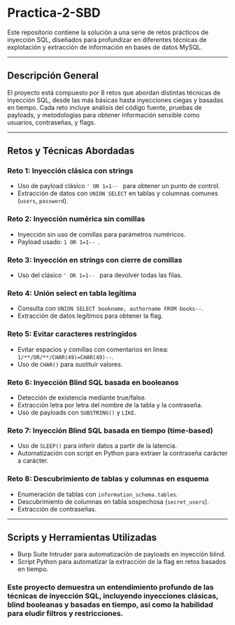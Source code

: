 # Practica-2-SBD

Este repositorio contiene la solución a una serie de retos prácticos de inyección SQL, diseñados para profundizar en diferentes técnicas de explotación y extracción de información en bases de datos MySQL.

---

## Descripción General

El proyecto está compuesto por 8 retos que abordan distintas técnicas de inyección SQL, desde las más básicas hasta inyecciones ciegas y basadas en tiempo. Cada reto incluye análisis del código fuente, pruebas de payloads, y metodologías para obtener información sensible como usuarios, contraseñas, y flags.

---

## Retos y Técnicas Abordadas

### Reto 1: Inyección clásica con strings
- Uso de payload clásico `' OR 1=1-- ` para obtener un punto de control.
- Extracción de datos con `UNION SELECT` en tablas y columnas comunes (`users`, `password`).

### Reto 2: Inyección numérica sin comillas
- Inyección sin uso de comillas para parámetros numéricos.
- Payload usado: `1 OR 1=1-- `.

### Reto 3: Inyección en strings con cierre de comillas
- Uso del clásico `' OR 1=1-- ` para devolver todas las filas.

### Reto 4: Unión select en tabla legítima
- Consulta con `UNION SELECT bookname, authorname FROM books--`.
- Extracción de datos legítimos para obtener la flag.

### Reto 5: Evitar caracteres restringidos
- Evitar espacios y comillas con comentarios en línea: `1/**/OR/**/CHAR(49)=CHAR(49)--`.
- Uso de `CHAR()` para sustituir valores.

### Reto 6: Inyección Blind SQL basada en booleanos
- Detección de existencia mediante true/false.
- Extracción letra por letra del nombre de la tabla y la contraseña.
- Uso de payloads con `SUBSTRING()` y `LIKE`.

### Reto 7: Inyección Blind SQL basada en tiempo (time-based)
- Uso de `SLEEP()` para inferir datos a partir de la latencia.
- Automatización con script en Python para extraer la contraseña carácter a carácter.

### Reto 8: Descubrimiento de tablas y columnas en esquema
- Enumeración de tablas con `information_schema.tables`.
- Descubrimiento de columnas en tabla sospechosa (`secret_users`).
- Extracción de contraseñas.

---

## Scripts y Herramientas Utilizadas

- Burp Suite Intruder para automatización de payloads en inyección blind.
- Script Python para automatizar la extracción de la flag en retos basados en tiempo.

### Este proyecto demuestra un entendimiento profundo de las técnicas de inyección SQL, incluyendo inyecciones clásicas, blind booleanas y basadas en tiempo, así como la habilidad para eludir filtros y restricciones.


